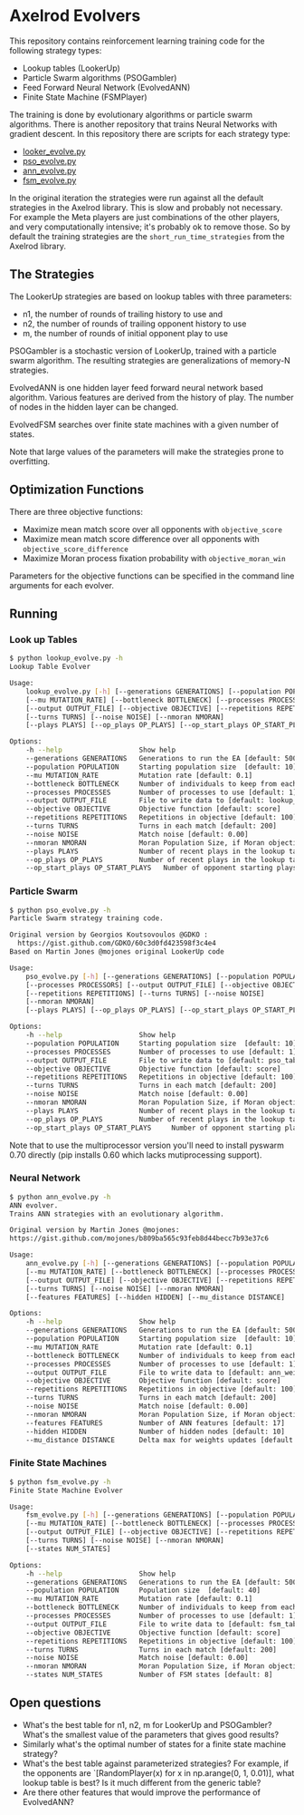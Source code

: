 # Axelrod Evolvers

This repository contains reinforcement learning training code for the following
strategy types:
* Lookup tables (LookerUp)
* Particle Swarm algorithms (PSOGambler)
* Feed Forward Neural Network (EvolvedANN)
* Finite State Machine (FSMPlayer)

The training is done by evolutionary algorithms or particle swarm algorithms. There
is another repository that trains Neural Networks with gradient descent. In this
repository there are scripts for each strategy type:

* [looker_evolve.py](looker_evolve.py)
* [pso_evolve.py](pso_evolve.py)
* [ann_evolve.py](ann_evolve.py)
* [fsm_evolve.py](fsm_evolve.py)

In the original iteration the strategies were run against all the default
strategies in the Axelrod library. This is slow and probably not necessary. For
example the Meta players are just combinations of the other players, and very
computationally intensive; it's probably ok to remove those. So by default the
training strategies are the `short_run_time_strategies` from the Axelrod library.

## The Strategies

The LookerUp strategies are based on lookup tables with three parameters:
* n1, the number of rounds of trailing history to use and
* n2, the number of rounds of trailing opponent history to use
* m, the number of rounds of initial opponent play to use

PSOGambler is a stochastic version of LookerUp, trained with a particle swarm
algorithm. The resulting strategies are generalizations of memory-N strategies.

EvolvedANN is one hidden layer feed forward neural network based algorithm.
Various features are derived from the history of play. The number of nodes in
the hidden layer can be changed.

EvolvedFSM searches over finite state machines with a given number of states.

Note that large values of the parameters will make the strategies prone to
overfitting.

## Optimization Functions

There are three objective functions:
* Maximize mean match score over all opponents with `objective_score`
* Maximize mean match score difference over all opponents with `objective_score_difference`
* Maximize Moran process fixation probability with `objective_moran_win`

Parameters for the objective functions can be specified in the command line
arguments for each evolver.

## Running

### Look up Tables

```bash
$ python lookup_evolve.py -h
Lookup Table Evolver

Usage:
    lookup_evolve.py [-h] [--generations GENERATIONS] [--population POPULATION]
    [--mu MUTATION_RATE] [--bottleneck BOTTLENECK] [--processes PROCESSORS]
    [--output OUTPUT_FILE] [--objective OBJECTIVE] [--repetitions REPETITIONS]
    [--turns TURNS] [--noise NOISE] [--nmoran NMORAN]
    [--plays PLAYS] [--op_plays OP_PLAYS] [--op_start_plays OP_START_PLAYS]

Options:
    -h --help                   Show help
    --generations GENERATIONS   Generations to run the EA [default: 500]
    --population POPULATION     Starting population size  [default: 10]
    --mu MUTATION_RATE          Mutation rate [default: 0.1]
    --bottleneck BOTTLENECK     Number of individuals to keep from each generation [default: 5]
    --processes PROCESSES       Number of processes to use [default: 1]
    --output OUTPUT_FILE        File to write data to [default: lookup_tables.csv]
    --objective OBJECTIVE       Objective function [default: score]
    --repetitions REPETITIONS   Repetitions in objective [default: 100]
    --turns TURNS               Turns in each match [default: 200]
    --noise NOISE               Match noise [default: 0.00]
    --nmoran NMORAN             Moran Population Size, if Moran objective [default: 4]
    --plays PLAYS               Number of recent plays in the lookup table [default: 2]
    --op_plays OP_PLAYS         Number of recent plays in the lookup table [default: 2]
    --op_start_plays OP_START_PLAYS   Number of opponent starting plays in the lookup table [default: 2]
```

### Particle Swarm

```bash
$ python pso_evolve.py -h
Particle Swarm strategy training code.

Original version by Georgios Koutsovoulos @GDKO :
  https://gist.github.com/GDKO/60c3d0fd423598f3c4e4
Based on Martin Jones @mojones original LookerUp code

Usage:
    pso_evolve.py [-h] [--generations GENERATIONS] [--population POPULATION]
    [--processes PROCESSORS] [--output OUTPUT_FILE] [--objective OBJECTIVE]
    [--repetitions REPETITIONS] [--turns TURNS] [--noise NOISE]
    [--nmoran NMORAN]
    [--plays PLAYS] [--op_plays OP_PLAYS] [--op_start_plays OP_START_PLAYS]

Options:
    -h --help                   Show help
    --population POPULATION     Starting population size  [default: 10]
    --processes PROCESSES       Number of processes to use [default: 1]
    --output OUTPUT_FILE        File to write data to [default: pso_tables.csv]
    --objective OBJECTIVE       Objective function [default: score]
    --repetitions REPETITIONS   Repetitions in objective [default: 100]
    --turns TURNS               Turns in each match [default: 200]
    --noise NOISE               Match noise [default: 0.00]
    --nmoran NMORAN             Moran Population Size, if Moran objective [default: 4]
    --plays PLAYS               Number of recent plays in the lookup table [default: 2]
    --op_plays OP_PLAYS         Number of recent plays in the lookup table [default: 2]
    --op_start_plays OP_START_PLAYS     Number of opponent starting plays in the lookup table [default: 2]
```

Note that to use the multiprocessor version you'll need to install pyswarm 0.70
directly (pip installs 0.60 which lacks mutiprocessing support).

### Neural Network

```bash
$ python ann_evolve.py -h
ANN evolver.
Trains ANN strategies with an evolutionary algorithm.

Original version by Martin Jones @mojones:
https://gist.github.com/mojones/b809ba565c93feb8d44becc7b93e37c6

Usage:
    ann_evolve.py [-h] [--generations GENERATIONS] [--population POPULATION]
    [--mu MUTATION_RATE] [--bottleneck BOTTLENECK] [--processes PROCESSORS]
    [--output OUTPUT_FILE] [--objective OBJECTIVE] [--repetitions REPETITIONS]
    [--turns TURNS] [--noise NOISE] [--nmoran NMORAN]
    [--features FEATURES] [--hidden HIDDEN] [--mu_distance DISTANCE]

Options:
    -h --help                   Show help
    --generations GENERATIONS   Generations to run the EA [default: 500]
    --population POPULATION     Starting population size  [default: 10]
    --mu MUTATION_RATE          Mutation rate [default: 0.1]
    --bottleneck BOTTLENECK     Number of individuals to keep from each generation [default: 5]
    --processes PROCESSES       Number of processes to use [default: 1]
    --output OUTPUT_FILE        File to write data to [default: ann_weights.csv]
    --objective OBJECTIVE       Objective function [default: score]
    --repetitions REPETITIONS   Repetitions in objective [default: 100]
    --turns TURNS               Turns in each match [default: 200]
    --noise NOISE               Match noise [default: 0.00]
    --nmoran NMORAN             Moran Population Size, if Moran objective [default: 4]
    --features FEATURES         Number of ANN features [default: 17]
    --hidden HIDDEN             Number of hidden nodes [default: 10]
    --mu_distance DISTANCE      Delta max for weights updates [default: 5]
```

### Finite State Machines

```bash
$ python fsm_evolve.py -h
Finite State Machine Evolver

Usage:
    fsm_evolve.py [-h] [--generations GENERATIONS] [--population POPULATION]
    [--mu MUTATION_RATE] [--bottleneck BOTTLENECK] [--processes PROCESSORS]
    [--output OUTPUT_FILE] [--objective OBJECTIVE] [--repetitions REPETITIONS]
    [--turns TURNS] [--noise NOISE] [--nmoran NMORAN]
    [--states NUM_STATES]

Options:
    -h --help                   Show help
    --generations GENERATIONS   Generations to run the EA [default: 500]
    --population POPULATION     Population size  [default: 40]
    --mu MUTATION_RATE          Mutation rate [default: 0.1]
    --bottleneck BOTTLENECK     Number of individuals to keep from each generation [default: 10]
    --processes PROCESSES       Number of processes to use [default: 1]
    --output OUTPUT_FILE        File to write data to [default: fsm_tables.csv]
    --objective OBJECTIVE       Objective function [default: score]
    --repetitions REPETITIONS   Repetitions in objective [default: 100]
    --turns TURNS               Turns in each match [default: 200]
    --noise NOISE               Match noise [default: 0.00]
    --nmoran NMORAN             Moran Population Size, if Moran objective [default: 4]
    --states NUM_STATES         Number of FSM states [default: 8]
```

## Open questions

* What's the best table for n1, n2, m for LookerUp and PSOGambler? What's the
smallest value of the parameters that gives good results?
* Similarly what's the optimal number of states for a finite state machine
strategy?
* What's the best table against parameterized strategies? For example, if the
opponents are `[RandomPlayer(x) for x in np.arange(0, 1, 0.01)], what lookup
table is best? Is it much different from the generic table?
* Are there other features that would improve the performance of EvolvedANN?
